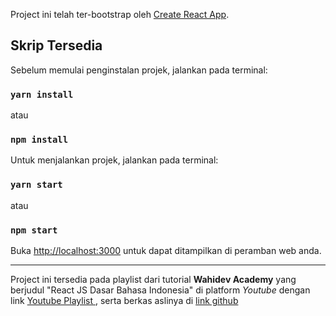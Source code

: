 Project ini telah ter-bootstrap oleh [Create React App](https://github.com/facebook/create-react-app).

## Skrip Tersedia

Sebelum memulai penginstalan projek, jalankan pada terminal:

### `yarn install`

atau

### `npm install`

Untuk menjalankan projek, jalankan pada terminal:

### `yarn start`

atau

### `npm start`

Buka [http://localhost:3000](http://localhost:3000) untuk dapat ditampilkan di peramban web anda.

***
Project ini tersedia pada playlist dari tutorial **Wahidev Academy** yang berjudul "React JS Dasar Bahasa Indonesia" di platform *Youtube* dengan link <a href="https://www.youtube.com/playlist?list=PLIan8aHxsPj0XtJjWW04hN24fWXrCpLkY"> Youtube Playlist </a>, serta berkas aslinya di <a href="https://github.com/afifbasya/reactjsdasar"> link github </a>
